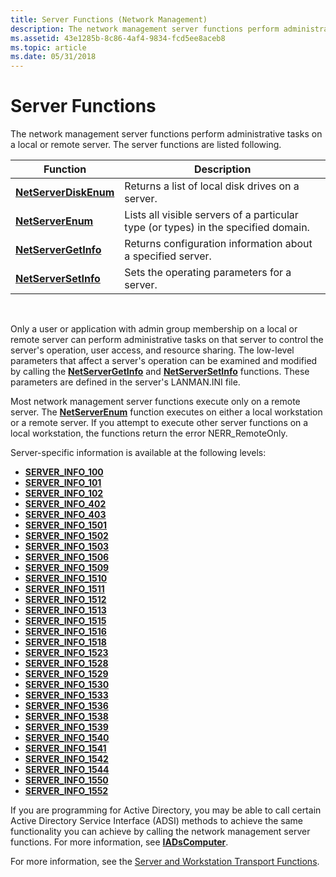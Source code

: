 ```yaml
---
title: Server Functions (Network Management)
description: The network management server functions perform administrative tasks on a local or remote server. The server functions are listed following.
ms.assetid: 43e1285b-8c86-4af4-9834-fcd5ee8aceb8
ms.topic: article
ms.date: 05/31/2018
---
```


# Server Functions

The network management server functions perform administrative tasks on a local or remote server. The server functions are listed following.



| Function                                       | Description                                                                        |
|------------------------------------------------|------------------------------------------------------------------------------------|
| [**NetServerDiskEnum**](/windows/desktop/api/Lmserver/nf-lmserver-netserverdiskenum) | Returns a list of local disk drives on a server.                                   |
| [**NetServerEnum**](/windows/desktop/api/Lmserver/nf-lmserver-netserverenum)         | Lists all visible servers of a particular type (or types) in the specified domain. |
| [**NetServerGetInfo**](/windows/desktop/api/Lmserver/nf-lmserver-netservergetinfo)   | Returns configuration information about a specified server.                        |
| [**NetServerSetInfo**](/windows/desktop/api/Lmserver/nf-lmserver-netserversetinfo)   | Sets the operating parameters for a server.                                        |



 

Only a user or application with admin group membership on a local or remote server can perform administrative tasks on that server to control the server's operation, user access, and resource sharing. The low-level parameters that affect a server's operation can be examined and modified by calling the [**NetServerGetInfo**](/windows/desktop/api/Lmserver/nf-lmserver-netservergetinfo) and [**NetServerSetInfo**](/windows/desktop/api/Lmserver/nf-lmserver-netserversetinfo) functions. These parameters are defined in the server's LANMAN.INI file.

Most network management server functions execute only on a remote server. The [**NetServerEnum**](/windows/desktop/api/Lmserver/nf-lmserver-netserverenum) function executes on either a local workstation or a remote server. If you attempt to execute other server functions on a local workstation, the functions return the error NERR\_RemoteOnly.

Server-specific information is available at the following levels:

-   [**SERVER\_INFO\_100**](/windows/desktop/api/Lmserver/ns-lmserver-server_info_100)
-   [**SERVER\_INFO\_101**](/windows/desktop/api/Lmserver/ns-lmserver-server_info_101)
-   [**SERVER\_INFO\_102**](/windows/desktop/api/Lmserver/ns-lmserver-server_info_102)
-   [**SERVER\_INFO\_402**](/windows/desktop/api/Lmserver/ns-lmserver-server_info_402)
-   [**SERVER\_INFO\_403**](/windows/desktop/api/Lmserver/ns-lmserver-server_info_403)
-   [**SERVER\_INFO\_1501**](/windows/desktop/api/Lmserver/ns-lmserver-server_info_1501)
-   [**SERVER\_INFO\_1502**](/windows/desktop/api/Lmserver/ns-lmserver-server_info_1502)
-   [**SERVER\_INFO\_1503**](/windows/desktop/api/Lmserver/ns-lmserver-server_info_1503)
-   [**SERVER\_INFO\_1506**](/windows/desktop/api/Lmserver/ns-lmserver-server_info_1506)
-   [**SERVER\_INFO\_1509**](/windows/desktop/api/Lmserver/ns-lmserver-server_info_1509)
-   [**SERVER\_INFO\_1510**](/windows/desktop/api/Lmserver/ns-lmserver-server_info_1510)
-   [**SERVER\_INFO\_1511**](/windows/desktop/api/Lmserver/ns-lmserver-server_info_1511)
-   [**SERVER\_INFO\_1512**](/windows/desktop/api/Lmserver/ns-lmserver-server_info_1512)
-   [**SERVER\_INFO\_1513**](/windows/desktop/api/Lmserver/ns-lmserver-server_info_1513)
-   [**SERVER\_INFO\_1515**](/windows/desktop/api/Lmserver/ns-lmserver-server_info_1515)
-   [**SERVER\_INFO\_1516**](/windows/desktop/api/Lmserver/ns-lmserver-server_info_1516)
-   [**SERVER\_INFO\_1518**](/windows/desktop/api/Lmserver/ns-lmserver-server_info_1518)
-   [**SERVER\_INFO\_1523**](/windows/desktop/api/Lmserver/ns-lmserver-server_info_1523)
-   [**SERVER\_INFO\_1528**](/windows/desktop/api/Lmserver/ns-lmserver-server_info_1528)
-   [**SERVER\_INFO\_1529**](/windows/desktop/api/Lmserver/ns-lmserver-server_info_1529)
-   [**SERVER\_INFO\_1530**](/windows/desktop/api/Lmserver/ns-lmserver-server_info_1530)
-   [**SERVER\_INFO\_1533**](/windows/desktop/api/Lmserver/ns-lmserver-server_info_1533)
-   [**SERVER\_INFO\_1536**](/windows/desktop/api/Lmserver/ns-lmserver-server_info_1536)
-   [**SERVER\_INFO\_1538**](/windows/desktop/api/Lmserver/ns-lmserver-server_info_1538)
-   [**SERVER\_INFO\_1539**](/windows/desktop/api/Lmserver/ns-lmserver-server_info_1539)
-   [**SERVER\_INFO\_1540**](/windows/desktop/api/Lmserver/ns-lmserver-server_info_1540)
-   [**SERVER\_INFO\_1541**](/windows/desktop/api/Lmserver/ns-lmserver-server_info_1541)
-   [**SERVER\_INFO\_1542**](/windows/desktop/api/Lmserver/ns-lmserver-server_info_1542)
-   [**SERVER\_INFO\_1544**](/windows/desktop/api/Lmserver/ns-lmserver-server_info_1544)
-   [**SERVER\_INFO\_1550**](/windows/desktop/api/Lmserver/ns-lmserver-server_info_1550)
-   [**SERVER\_INFO\_1552**](/windows/desktop/api/Lmserver/ns-lmserver-server_info_1552)

If you are programming for Active Directory, you may be able to call certain Active Directory Service Interface (ADSI) methods to achieve the same functionality you can achieve by calling the network management server functions. For more information, see [**IADsComputer**](https://docs.microsoft.com/windows/desktop/api/iads/nn-iads-iadscomputer).

For more information, see the [Server and Workstation Transport Functions](server-and-workstation-transport-functions.md).

 

 




